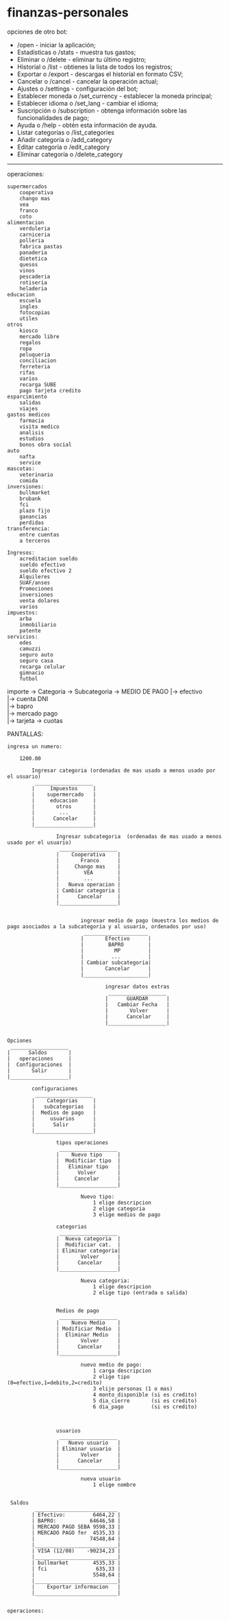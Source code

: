 # finanzas-personales

opciones de otro bot:

-   /open - iniciar la aplicación;
-   Estadísticas o /stats - muestra tus gastos;
-   Eliminar o /delete - eliminar tu último registro;
-   Historial o /list - obtienes la lista de todos los registros;
-   Exportar o /export - descargas el historial en formato CSV;
-   Cancelar o /cancel - cancelar la operación actual;
-   Ajustes o /settings - configuración del bot;
-   Establecer moneda o /set_currency - establecer la moneda principal;
-   Establecer idioma o /set_lang - cambiar el idioma;
-   Suscripción o /subscription - obtenga información sobre las funcionalidades de pago;
-   Ayuda o /help - obtén esta información de ayuda.
-   Listar categorías o /list_categories
-   Añadir categoría o /add_category
-   Editar categoría o /edit_category
-   Eliminar categoría o /delete_category

---

operaciones:

    supermercados
        cooperativa
        chango mas
        vea
        franco
        coto
    alimentacion
        verduleria
        carniceria
        polleria
        fabrica pastas
        panaderia
        dietetica
        quesos
        vinos
        pescaderia
        rotiseria
        heladeria
    educacion
        escuela
        ingles
        fotocopias
        utiles
    otros
        kiosco
        mercado libre
        regalos
        ropa
        peluqueria
        conciliacion
        ferreteria
        rifas
        varios
        recarga SUBE
        pago tarjeta credito
    esparcimiento
        salidas
        viajes
    gastos medicos
        farmacia
        visita medico
        analisis
        estudios
        bonos obra social
    auto
        nafta
        service
    mascotas:
        veterinario
        comida
    inversiones:
        bullmarket
        brubank
        fci
        plazo fijo
        ganancias
        perdidas
    transferencia:
        entre cuentas
        a terceros

    Ingresos:
        acreditacion sueldo
        sueldo efectivo
        sueldo efectivo 2
        Alquileres
        SUAF/anses
        Promociones
        inversiones
        venta dolares
        varios
    impuestos:
        arba
        inmobiliario
        patente
    servicios:
        edes
        camuzzi
        seguro auto
        seguro casa
        recarga celular
        gimnacio
        futbol

importe -> Categoria -> Subcategoria -> MEDIO DE PAGO |-> efectivo  
 |-> cuenta DNI  
 |-> bapro  
 |-> mercado pago  
 |-> tarjeta -> cuotas

PANTALLAS:

    ingresa un numero:

        1200.00

            Ingresar categoria (ordenadas de mas usado a menos usado por el usuario)
             ___________________
            |     Impuestos     |
            |    supermercado   |
            |     educacion     |
            |       otros       |
            |        ...        |
            |      Cancelar     |
            |___________________|

                    Ingresar subcategoria  (ordenadas de mas usado a menos usado por el usuario)
                     ___________________
                    |    Cooperativa    |
                    |       Franco      |
                    |     Chango mas    |
                    |        VEA        |
                    |        ...        |
                    |   Nueva operacion |
                    | Cambiar categoria |
                    |      Cancelar     |
                    |___________________|


                            ingresar medio de pago (muestra los medios de pago asociados a la subcategoria y al usuario, ordenados por uso)
                             _____________________
                            |       Efectivo      |
                            |        BAPRO        |
                            |          MP         |
                            |         ...         |
                            | Cambiar subcategoria|
                            |       Cancelar      |
                            |_____________________|

                                    ingresar datos extras
                                     ___________________
                                    |      GUARDAR      |
                                    |   Cambiar Fecha   |
                                    |       Volver      |
                                    |      Cancelar     |
                                    |___________________|


    Opciones
     ___________________
    |      Saldos       |
    |   operaciones     |
    |  Configuraciones  |
    |       Salir       |
    |___________________|

            configuraciones
             ___________________
            |    Categorias     |
            |   subcategorias   |
            |  Medios de pago   |
            |     usuarios      |
            |      Salir        |
            |___________________|

                    tipos operaciones
                     ___________________
                    |    Nuevo tipo     |
                    |  Modificiar tipo  |
                    |   Eliminar tipo   |
                    |      Volver       |
                    |     Cancelar      |
                    |___________________|

                            Nuevo tipo:
                                1 elige descripcion
                                2 elige categoria
                                3 elige medios de pago

                    categorias
                     ___________________
                    |  Nueva categoria  |
                    |  Modificiar cat.  |
                    | Eliminar categoria|
                    |       Volver      |
                    |      Cancelar     |
                    |___________________|

                            Nueva categoria:
                                1 elige descripcion
                                2 elige tipo (entrada o salida)


                    Medios de pago
                     ___________________
                    |    Nuevo Medio    |
                    | Modificiar Medio  |
                    |  Eliminar Medio   |
                    |       Volver      |
                    |      Cancelar     |
                    |___________________|

                            nuevo medio de pago:
                                1 carga descripcion
                                2 elige tipo (0=efectivo,1=debito,2=credito)
                                3 elije personas (1 o mas)
                                4 monto_disponible (si es credito)
                                5 dia_cierre       (si es credito)
                                6 dia_pago         (si es credito)



                    usuarios
                     ___________________
                    |   Nuevo usuario   |
                    | Eliminar usuario  |
                    |       Volver      |
                    |      Cancelar     |
                    |___________________|

                            nueva usuario
                                1 elige nombre


     Saldos
             ___________________________
            | Efectivo:         6464,22 |
            | BAPRO:           64646,58 |
            | MERCADO PAGO SEBA 9598,33 |
            | MERCADO PAGO fer  4535,33 |
            |                  74548,64 |
            |___________________________|
            | VISA (12/08)    -90234,23 |
            |___________________________|
            | bullmarket        4535,33 |
            | fci                635,33 |
            |                   5548,64 |
            |___________________________|
            |    Exportar informacion   |
            |___________________________|


    operaciones:
